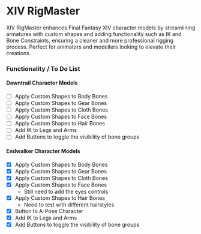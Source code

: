 # XIV RigMaster

XIV RigMaster enhances Final Fantasy XIV character models by streamlining armatures with custom shapes and adding functionality such as IK and Bone Constraints, ensuring a cleaner and more professional rigging process. Perfect for animators and modellers looking to elevate their creations.

### Functionality / To Do List

#### Dawntrail Character Models

 - [ ] Apply Custom Shapes to Body Bones
 - [ ] Apply Custom Shapes to Gear Bones
 - [ ] Apply Custom Shapes to Cloth Bones
 - [ ] Apply Custom Shapes to Face Bones
 - [ ] Apply Custom Shapes to Hair Bones
 - [ ] Add IK to Legs and Arms
 - [ ] Add Buttons to toggle the visibility of bone groups

#### Endwalker Character Models

 - [x] Apply Custom Shapes to Body Bones
 - [x] Apply Custom Shapes to Gear Bones
 - [x] Apply Custom Shapes to Cloth Bones
 - [x] Apply Custom Shapes to Face Bones
    - Still need to add the eyes controls
 - [x] Apply Custom Shapes to Hair Bones
    - Need to test with different hairstyles
 - [x] Button to A-Pose Character
 - [x] Add IK to Legs and Arms
 - [x] Add Buttons to toggle the visibility of bone groups